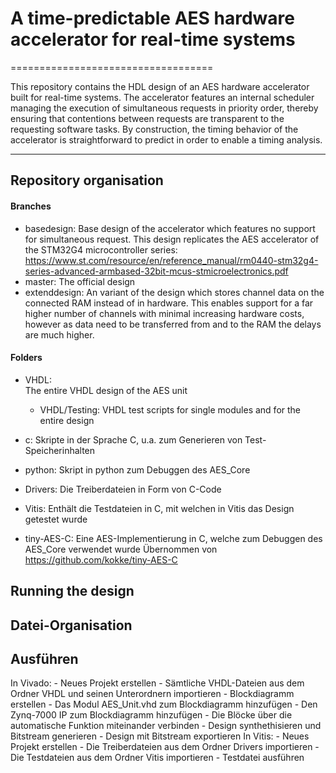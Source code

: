 # A time-predictable AES hardware accelerator for real-time systems  
===================================

This repository contains the HDL design of an AES hardware accelerator built for real-time systems.
The accelerator features an internal scheduler managing the execution of simultaneous requests in priority order, thereby ensuring that contentions between requests are transparent to the requesting software tasks. 
By construction, the timing behavior of the accelerator is straightforward to predict in order to enable a timing analysis. 

----------------------------------------

## Repository organisation
#### Branches
- basedesign: Base design of the accelerator which features no support for simultaneous request.
 This design replicates the AES accelerator of the STM32G4 microcontroller series: https://www.st.com/resource/en/reference_manual/rm0440-stm32g4-series-advanced-armbased-32bit-mcus-stmicroelectronics.pdf  
- master: The official design  
- extenddesign: An variant of the design which stores channel data on the connected RAM instead of in hardware. 
This enables support for a far higher number of channels with minimal increasing hardware costs, 
however as data need to be transferred from and to the RAM the delays are much higher. 

#### Folders
- VHDL:  
	The entire VHDL design of the AES unit  
	- VHDL/Testing:
		VHDL test scripts for single modules and for the entire design 
		
- c:
	Skripte in der Sprache C, u.a. zum Generieren von Test-Speicherinhalten
- python:
	Skript in python zum Debuggen des AES_Core
- Drivers:
	Die Treiberdateien in Form von C-Code
- Vitis:
	Enthält die Testdateien in C, mit welchen in Vitis das Design getestet wurde
- tiny-AES-C:
	Eine AES-Implementierung in C, welche zum Debuggen des AES_Core verwendet wurde
	Übernommen von https://github.com/kokke/tiny-AES-C

## Running the design



## Datei-Organisation

## Ausführen
In Vivado:
	- Neues Projekt erstellen
	- Sämtliche VHDL-Dateien aus dem Ordner VHDL und seinen Unterordnern importieren
	- Blockdiagramm erstellen
	- Das Modul AES_Unit.vhd zum Blockdiagramm hinzufügen
	- Den Zynq-7000 IP zum Blockdiagramm hinzufügen
	- Die Blöcke über die automatische Funktion miteinander verbinden
	- Design synthethisieren und Bitstream generieren
	- Design mit Bitstream exportieren
In Vitis:
	- Neues Projekt erstellen
	- Die Treiberdateien aus dem Ordner Drivers importieren
	- Die Testdateien aus dem Ordner Vitis importieren
	- Testdatei ausführen
